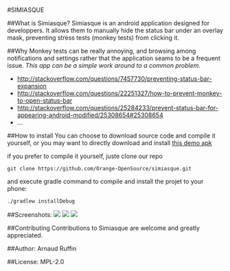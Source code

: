 #SIMIASQUE

##What is Simiasque?
Simiasque is an android application designed for developpers. It allows them to manually hide the status bar under an overlay mask, preventing stress tests (monkey tests) from clicking it.

##Why
Monkey tests can be really annoying, and browsing among notifications and settings rather that the application seams to be a frequent issue. *This app can be a simple work around to a common problem.*
- http://stackoverflow.com/questions/7457730/preventing-status-bar-expansion
- http://stackoverflow.com/questions/22251327/how-to-prevent-monkey-to-open-status-bar
- http://stackoverflow.com/questions/25284233/prevent-status-bar-for-appearing-android-modified/25308654#25308654
- ...

##How to install
You can choose to download source code and compile it yourself, or you may want to directly download and install [this demo apk](https://github.com/Orange-OpenSource/simiasque/raw/master/demo/simiasque-debug.apk)

if you prefer to compile it yourself, juste clone our repo
```
git clone https://github.com/Orange-OpenSource/simiasque.git
```
and execute gradle command to compile and install the projet to your phone:
```
./gradlew installDebug
```

##Screenshots:
![](http://orange-opensource.github.io/simiasque/images/screenshot01.png)
![](http://orange-opensource.github.io/simiasque/images/screenshot02.png)
![](http://orange-opensource.github.io/simiasque/images/screenshot03.png)

##Contributing
Contributions to Simiasque are welcome and greatly appreciated.

##Author:
Arnaud Ruffin

##License:
MPL-2.0
